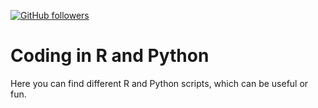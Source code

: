 [![GitHub followers](https://img.shields.io/github/followers/Naereen.svg?style=social&label=Follow&maxAge=2592000#annee=BlackLotus)](https://github.com/juanmartinsantos?tab=followers)

# Coding in R and Python

Here you can find different R and Python scripts, which can be useful or fun.

